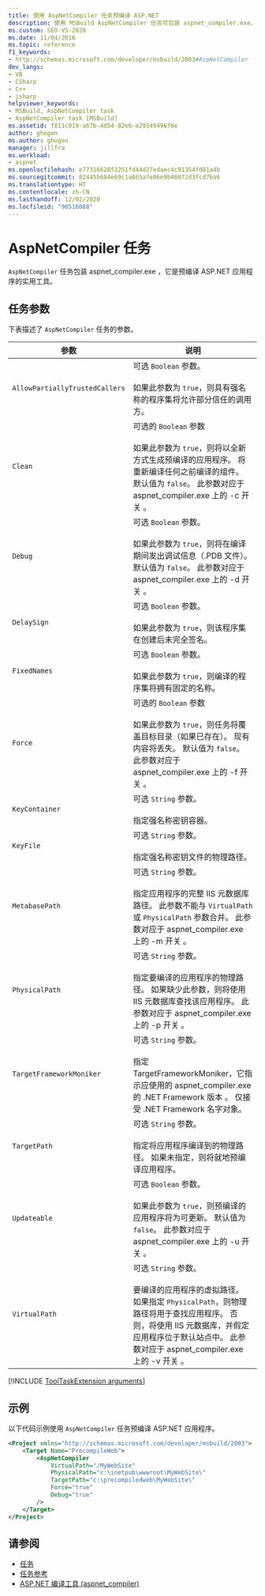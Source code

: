 ```yaml
---
title: 使用 AspNetCompiler 任务预编译 ASP.NET
description: 使用 MSBuild AspNetCompiler 任务可包装 aspnet_compiler.exe，它是预编译 ASP.NET 应用程序的实用工具。
ms.custom: SEO-VS-2020
ms.date: 11/04/2016
ms.topic: reference
f1_keywords:
- http://schemas.microsoft.com/developer/msbuild/2003#AspNetCompiler
dev_langs:
- VB
- CSharp
- C++
- jsharp
helpviewer_keywords:
- MSBuild, AspNetCompiler task
- AspNetCompiler task [MSBuild]
ms.assetid: f811c019-a67b-4d54-82e6-e29549496f6e
author: ghogen
ms.author: ghogen
manager: jillfra
ms.workload:
- aspnet
ms.openlocfilehash: e77316628f2251fd44d27edaec4c91354fd81a4b
ms.sourcegitcommit: 02445b684e69c1a665a7e06e9b46072d3fcd7ba6
ms.translationtype: HT
ms.contentlocale: zh-CN
ms.lasthandoff: 12/02/2020
ms.locfileid: "96516088"
---
```

# <a name="aspnetcompiler-task"></a>AspNetCompiler 任务

`AspNetCompiler` 任务包装 aspnet_compiler.exe  ，它是预编译 ASP.NET 应用程序的实用工具。

## <a name="task-parameters"></a>任务参数

下表描述了 `AspNetCompiler` 任务的参数。

|参数|说明|
|---------------|-----------------|
|`AllowPartiallyTrustedCallers`|可选 `Boolean` 参数。<br /><br /> 如果此参数为 `true`，则具有强名称的程序集将允许部分信任的调用方。|
|`Clean`|可选的 `Boolean` 参数<br /><br /> 如果此参数为 `true`，则将以全新方式生成预编译的应用程序。 将重新编译任何之前编译的组件。 默认值为 `false`。 此参数对应于 aspnet_compiler.exe 上的 -c 开关   。|
|`Debug`|可选 `Boolean` 参数。<br /><br /> 如果此参数为 `true`，则将在编译期间发出调试信息（.PDB 文件）。 默认值为 `false`。 此参数对应于 aspnet_compiler.exe 上的 -d 开关   。|
|`DelaySign`|可选 `Boolean` 参数。<br /><br /> 如果此参数为 `true`，则该程序集在创建后未完全签名。|
|`FixedNames`|可选 `Boolean` 参数。<br /><br /> 如果此参数为 `true`，则编译的程序集将拥有固定的名称。|
|`Force`|可选的 `Boolean` 参数<br /><br /> 如果此参数为 `true`，则任务将覆盖目标目录（如果已存在）。 现有内容将丢失。 默认值为 `false`。 此参数对应于 aspnet_compiler.exe 上的 -f 开关   。|
|`KeyContainer`|可选 `String` 参数。<br /><br /> 指定强名称密钥容器。|
|`KeyFile`|可选 `String` 参数。<br /><br /> 指定强名称密钥文件的物理路径。|
|`MetabasePath`|可选 `String` 参数。<br /><br /> 指定应用程序的完整 IIS 元数据库路径。 此参数不能与 `VirtualPath` 或 `PhysicalPath` 参数合并。 此参数对应于 aspnet_compiler.exe 上的 -m 开关   。|
|`PhysicalPath`|可选 `String` 参数。<br /><br /> 指定要编译的应用程序的物理路径。 如果缺少此参数，则将使用 IIS 元数据库查找该应用程序。 此参数对应于 aspnet_compiler.exe 上的 -p 开关   。|
|`TargetFrameworkMoniker`|可选 `String` 参数。<br /><br /> 指定 TargetFrameworkMoniker，它指示应使用的 aspnet_compiler.exe 的 .NET Framework 版本  。 仅接受 .NET Framework 名字对象。|
|`TargetPath`|可选 `String` 参数。<br /><br /> 指定将应用程序编译到的物理路径。 如果未指定，则将就地预编译应用程序。|
|`Updateable`|可选 `Boolean` 参数。<br /><br /> 如果此参数为 `true`，则预编译的应用程序将为可更新。  默认值为 `false`。 此参数对应于 aspnet_compiler.exe 上的 -u 开关   。|
|`VirtualPath`|可选 `String` 参数。<br /><br /> 要编译的应用程序的虚拟路径。 如果指定 `PhysicalPath`，则物理路径将用于查找应用程序。 否则，将使用 IIS 元数据库，并假定应用程序位于默认站点中。 此参数对应于 aspnet_compiler.exe 上的 -v 开关   。|

[!INCLUDE [ToolTaskExtension arguments](includes/tooltaskextension-base-params.md)]

## <a name="example"></a>示例

以下代码示例使用 `AspNetCompiler` 任务预编译 ASP.NET 应用程序。

```xml
<Project xmlns="http://schemas.microsoft.com/developer/msbuild/2003">
    <Target Name="PrecompileWeb">
        <AspNetCompiler
            VirtualPath="/MyWebSite"
            PhysicalPath="c:\inetpub\wwwroot\MyWebSite\"
            TargetPath="c:\precompiledweb\MyWebSite\"
            Force="true"
            Debug="true"
        />
    </Target>
</Project>
```

## <a name="see-also"></a>请参阅

* [任务](../msbuild/msbuild-tasks.md)
* [任务参考](../msbuild/msbuild-task-reference.md)
* [ASP.NET 编译工具 (aspnet_compiler)](/previous-versions/ms229863(v=vs.100))
